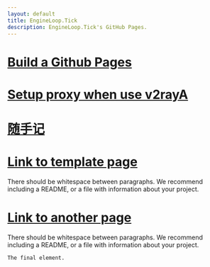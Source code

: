 ```yaml
---
layout: default
title: EngineLoop.Tick
description: EngineLoop.Tick's GitHub Pages.
---
```


# [Build a Github Pages](./posts/GithubPages.html)

# [Setup proxy when use v2rayA](./posts/v2rayA.html)

# [随手记](./posts/HandyNotes/index.html)

# [Link to template page](./template-page.html)

There should be whitespace between paragraphs. We recommend including a README, or a file with information about your project.

# [Link to another page](./another-page.html)

There should be whitespace between paragraphs. We recommend including a README, or a file with information about your project.



```
The final element.
```
